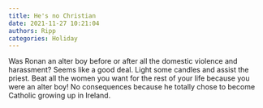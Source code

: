 ```yaml
---
title: He's no Christian
date: 2021-11-27 10:21:04
authors: Ripp
categories: Holiday
---
```


 Was Ronan an alter boy before or after all the domestic violence and harassment? Seems like a good deal.  Light some candles and assist the priest.  Beat all the women you want for the rest of your life because you were an alter boy! No consequences because he totally chose to become Catholic growing up in Ireland.